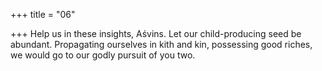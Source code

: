 +++
title = "06"

+++
Help us in these insights, Aśvins. Let our child-producing seed be  abundant.
Propagating ourselves in kith and kin, possessing good riches, we would  go to our godly pursuit of you two.